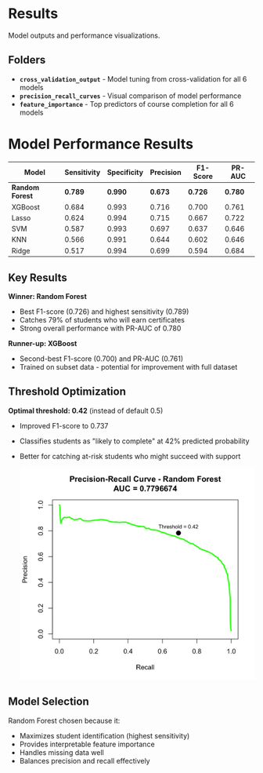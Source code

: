 # Results

Model outputs and performance visualizations.

## Folders

- **`cross_validation_output`** - Model tuning from cross-validation for all 6 models
- **`precision_recall_curves`** - Visual comparison of model performance
- **`feature_importance`** - Top predictors of course completion for all 6 models


# Model Performance Results

| Model | Sensitivity | Specificity | Precision | F1-Score | PR-AUC |
|-------|-------------|-------------|-----------|----------|--------|
| **Random Forest** | **0.789** | **0.990** | **0.673** | **0.726** | **0.780** |
| XGBoost | 0.684 | 0.993 | 0.716 | 0.700 | 0.761 |
| Lasso | 0.624 | 0.994 | 0.715 | 0.667 | 0.722 |
| SVM | 0.587 | 0.993 | 0.697 | 0.637 | 0.646 |
| KNN | 0.566 | 0.991 | 0.644 | 0.602 | 0.646 |
| Ridge | 0.517 | 0.994 | 0.699 | 0.594 | 0.684 |

## Key Results

**Winner: Random Forest**
- Best F1-score (0.726) and highest sensitivity (0.789)
- Catches 79% of students who will earn certificates
- Strong overall performance with PR-AUC of 0.780

**Runner-up: XGBoost**
- Second-best F1-score (0.700) and PR-AUC (0.761)
- Trained on subset data - potential for improvement with full dataset

## Threshold Optimization

**Optimal threshold: 0.42** (instead of default 0.5)
- Improved F1-score to 0.737
- Classifies students as "likely to complete" at 42% predicted probability
- Better for catching at-risk students who might succeed with support

	![alt text](precision_recall_curves/prc_rf_optimal.png) 

## Model Selection

Random Forest chosen because it:
- Maximizes student identification (highest sensitivity)
- Provides interpretable feature importance
- Handles missing data well
- Balances precision and recall effectively
